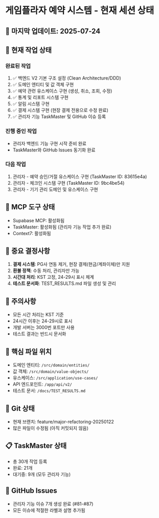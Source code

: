 # 게임플라자 예약 시스템 - 현재 세션 상태

## 📅 마지막 업데이트: 2025-07-24

## 🎯 현재 작업 상태

### 완료된 작업
1. ✅ 백엔드 V2 기본 구조 설정 (Clean Architecture/DDD)
2. ✅ 도메인 엔티티 및 값 객체 구현
3. ✅ 예약 관련 유스케이스 구현 (생성, 취소, 조회, 수정)
4. ✅ 통계 및 리포트 시스템 구현
5. ✅ 알림 시스템 구현
6. ✅ 결제 시스템 구현 (현장 결제 전용으로 수정 완료)
7. ✅ 관리자 기능 TaskMaster 및 GitHub 이슈 등록

### 진행 중인 작업
- 관리자 백엔드 기능 구현 시작 준비 완료
- TaskMaster와 GitHub Issues 동기화 완료

### 다음 작업
1. 관리자 - 예약 승인/거절 유스케이스 구현 (TaskMaster ID: 83615e4a)
2. 관리자 - 체크인 시스템 구현 (TaskMaster ID: 9bc4be54)
3. 관리자 - 기기 관리 도메인 및 유스케이스 구현

## 🔧 MCP 도구 상태
- Supabase MCP: 활성화됨
- TaskMaster: 활성화됨 (관리자 기능 작업 추가 완료)
- Context7: 활성화됨

## 📝 중요 결정사항
1. **결제 시스템**: PG사 연동 제거, 현장 결제(현금/계좌이체)만 지원
2. **환불 정책**: 수동 처리, 관리자만 가능
3. **시간대 처리**: KST 고정, 24-29시 표시 체계
4. **테스트 문서화**: TEST_RESULTS.md 파일 생성 및 관리

## 🚨 주의사항
- 모든 시간 처리는 KST 기준
- 24시간 이후는 24-29시로 표시
- 개발 서버는 3000번 포트만 사용
- 테스트 결과는 반드시 문서화

## 📂 핵심 파일 위치
- 도메인 엔티티: `/src/domain/entities/`
- 값 객체: `/src/domain/value-objects/`
- 유스케이스: `/src/application/use-cases/`
- API 엔드포인트: `/app/api/v2/`
- 테스트 문서: `/docs/TEST_RESULTS.md`

## 🔄 Git 상태
- 현재 브랜치: feature/major-refactoring-20250122
- 많은 파일이 수정됨 (아직 커밋되지 않음)

## 📋 TaskMaster 상태
- 총 30개 작업 등록
- 완료: 21개
- 대기중: 9개 (모두 관리자 기능)

## 🔗 GitHub Issues
- 관리자 기능 이슈 7개 생성 완료 (#81-#87)
- 모든 이슈에 적절한 라벨과 설명 추가됨
